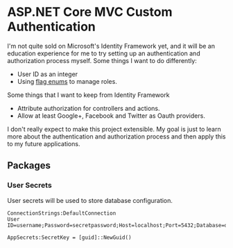 # ASP.NET Core MVC Custom Authentication

I'm not quite sold on Microsoft's Identity Framework yet, and it will be an education experience for me to try setting up
an authentication and authorization process myself. Some things I want to do differently:

* User ID as an integer
* Using [flag enums](http://stackoverflow.com/questions/8447/what-does-the-flags-enum-attribute-mean-in-c) to manage roles.

Some things that I want to keep from Identity Framework

* Attribute authorization for controllers and actions.
* Allow at least Google+, Facebook and Twitter as Oauth providers.

I don't really expect to make this project extensible. My goal is just to learn more about the authentication and authorization process
and then apply this to my future applications.

## Packages

### User Secrets

User secrets will be used to store database configuration.

    ConnectionStrings:DefaultConnection
    User ID=username;Password=secretpassword;Host=localhost;Port=5432;Database=dbname;Pooling=true;

    AppSecrets:SecretKey = [guid]::NewGuid()